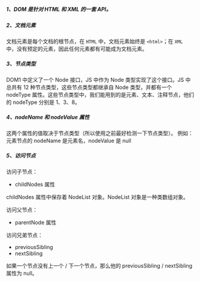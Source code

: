 ##### 1、DOM 是针对 HTML 和 **XML** 的一套 API。

##### 2、文档元素

文档元素是每个文档的根节点，在 `HTML` 中，文档元素始终是 `<html>`；在 `XML` 中，没有预定的元素，因此任何元素都有可能成为文档元素。

##### 3、节点类型

DOM1 中定义了一个 Node 接口，JS 中作为 Node 类型实现了这个接口。JS 中总共有 12 种节点类型，这些节点类型都继承自 Node 类型，并都有一个 nodeType 属性。这些节点类型中，我们能用到的是元素、文本、注释节点，他们的 nodeType 分别是 1、3、8。

##### 4、nodeName 和 nodeValue 属性

这两个属性的值取决于节点类型（所以使用之前最好检测一下节点类型）。
例如：元素节点的 nodeName 是元素名，nodeValue 是 null

##### 5、访问节点

访问子节点：

- childNodes 属性

childNodes 属性中保存着 NodeList 对象。NodeList 对象是一种类数组对象。

访问父节点：

- parentNode 属性

访问兄弟节点：

- previousSibling
- nextSibling

如果一个节点没有上一个 / 下一个节点，那么他的 previousSibling / nextSibling 属性为 null。